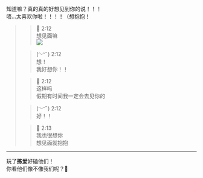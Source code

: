 知道嘛？真的真的好想见到你的说！！！  
唔...太喜欢你啦！！！！（想抱抱！
>> 💖 2:12  
>>想见面嘛  
>>![](https://i.328888.xyz/2023/01/23/OPi2A.jpeg)
>
>> (ᵔᵕᵔ˶) 2:12  
>>想！  
>>我好想你！！
>
>>💖 2:12  
>>这样吗  
>>假期有时间我一定会去见你的
>
>>(ᵔᵕᵔ˶) 2:12  
>> 好！！
>
>>💖 2:13  
>>我也很想你  
>>想见面就抱抱

---

玩了**拣爱**好磕他们！   
你看他们像不像我们呢？🥰

